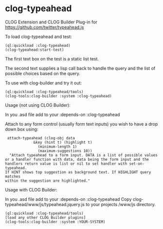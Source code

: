 # clog-typeahead
CLOG Extension and CLOG Builder Plug-in for https://github.com/twitter/typeahead.js

To load clog-typeahead and test:

```
(ql:quickload :clog-typeahead)
(clog-typeahead:start-test)
```

The first text box on the test is a static list test.

The second text supplies a lisp call back to handle
the query and the list of possible choices based on
the query.


To use with clog-builder and try it out:

```
(ql:quickload :clog-typeahead/tools)
(clog-tools:clog-builder :system :clog-typeahead)
```

Usage (not using CLOG Builder):

In you .asd file add to your :depends-on :clog-typeahead

Attach to any form control (usually form text inputs)
you wish to have a drop down box using:

```
 attach-typeahead (clog-obj data
			 &key (hint t) (highlight t)
			   (minimum-length 1)
			   (maximum-suggestions 10))
  "Attach typeahead to a form input. DATA is a list of possible values
or a handler function with data, data being the form input and the
handlers return value is list or nil to set handler with set-on-typeahead.
If HINT shows top suggestion as background text. If HIGHLIGHT query matches
within the suggestion are highlighted."
```

Usage with CLOG Builder:

In you .asd file add to your :depends-on :clog-typeahead
Copy clog-typeahead/www/js/typeahead.jquery.js to your
projects /www/js directory.

```
(ql:quickload :clog-typeahead/tools)
[load any other CLOG Builder plugins]
(clog-tools:clog-builder :system :YOUR-SYSTEM)
```


